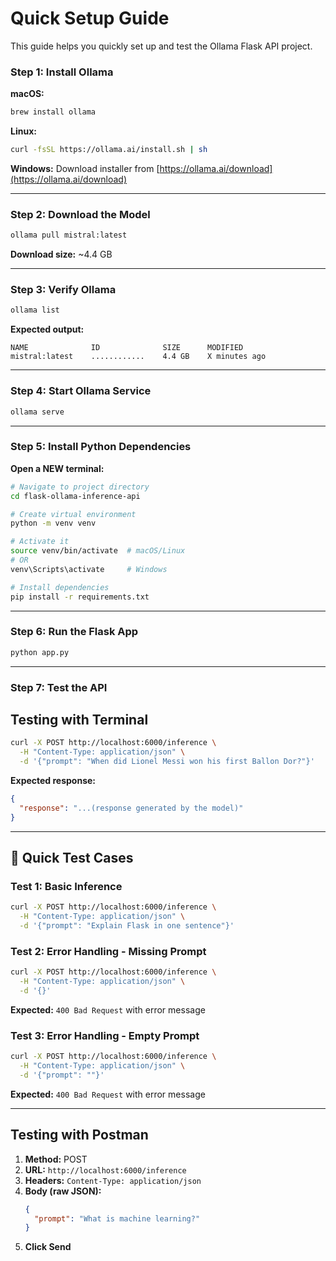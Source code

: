 # Quick Setup Guide

This guide helps you quickly set up and test the Ollama Flask API project.

### Step 1: Install Ollama

**macOS:**

```bash
brew install ollama
```

**Linux:**

```bash
curl -fsSL https://ollama.ai/install.sh | sh
```

**Windows:**
Download installer from [https://ollama.ai/download](https://ollama.ai/download)

---

### Step 2: Download the Model

```bash
ollama pull mistral:latest
```

**Download size:** ~4.4 GB

---

### Step 3: Verify Ollama

```bash
ollama list
```

**Expected output:**

```
NAME              ID              SIZE      MODIFIED
mistral:latest    ............    4.4 GB    X minutes ago
```

---

### Step 4: Start Ollama Service

```bash
ollama serve
```

---

### Step 5: Install Python Dependencies

**Open a NEW terminal:**

```bash
# Navigate to project directory
cd flask-ollama-inference-api

# Create virtual environment
python -m venv venv

# Activate it
source venv/bin/activate  # macOS/Linux
# OR
venv\Scripts\activate     # Windows

# Install dependencies
pip install -r requirements.txt
```

---

### Step 6: Run the Flask App

```bash
python app.py
```

---

### Step 7: Test the API

## Testing with Terminal

```bash
curl -X POST http://localhost:6000/inference \
  -H "Content-Type: application/json" \
  -d '{"prompt": "When did Lionel Messi won his first Ballon Dor?"}'
```

**Expected response:**

```json
{
  "response": "...(response generated by the model)"
}
```

---

## 🧪 Quick Test Cases

### Test 1: Basic Inference

```bash
curl -X POST http://localhost:6000/inference \
  -H "Content-Type: application/json" \
  -d '{"prompt": "Explain Flask in one sentence"}'
```

### Test 2: Error Handling - Missing Prompt

```bash
curl -X POST http://localhost:6000/inference \
  -H "Content-Type: application/json" \
  -d '{}'
```

**Expected:** `400 Bad Request` with error message

### Test 3: Error Handling - Empty Prompt

```bash
curl -X POST http://localhost:6000/inference \
  -H "Content-Type: application/json" \
  -d '{"prompt": ""}'
```

**Expected:** `400 Bad Request` with error message

---

## Testing with Postman

1. **Method:** POST
2. **URL:** `http://localhost:6000/inference`
3. **Headers:** `Content-Type: application/json`
4. **Body (raw JSON):**
   ```json
   {
     "prompt": "What is machine learning?"
   }
   ```
5. **Click Send**
